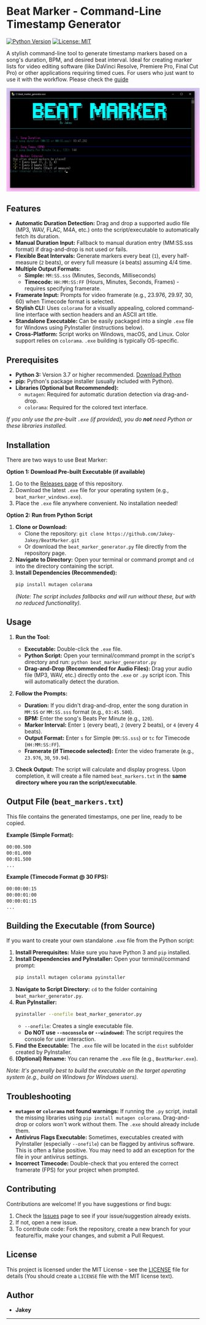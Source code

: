 # Beat Marker - Command-Line Timestamp Generator

[![Python Version](https://img.shields.io/badge/python-3.7%2B-blue.svg)](https://www.python.org/)
[![License: MIT](https://img.shields.io/badge/License-MIT-yellow.svg)](https://opensource.org/licenses/MIT)

A stylish command-line tool to generate timestamp markers based on a song's duration, BPM, and desired beat interval. Ideal for creating marker lists for video editing software (like DaVinci Resolve, Premiere Pro, Final Cut Pro) or other applications requiring timed cues. 
For users who just want to use it with the workflow. Please check the [guide](https://github.com/Jakey-Jakey/BeatMarker/guide/guide.md)

![Screenshot Placeholder](https://github.com/Jakey-Jakey/BeatMarker/raw/main/Program%20Screenshot.jpg)

## Features

*   **Automatic Duration Detection:** Drag and drop a supported audio file (MP3, WAV, FLAC, M4A, etc.) onto the script/executable to automatically fetch its duration.
*   **Manual Duration Input:** Fallback to manual duration entry (MM:SS.sss format) if drag-and-drop is not used or fails.
*   **Flexible Beat Intervals:** Generate markers every beat (`1`), every half-measure (`2` beats), or every full measure (`4` beats) assuming 4/4 time.
*   **Multiple Output Formats:**
    *   **Simple:** `MM:SS.sss` (Minutes, Seconds, Milliseconds)
    *   **Timecode:** `HH:MM:SS:FF` (Hours, Minutes, Seconds, Frames) - requires specifying framerate.
*   **Framerate Input:** Prompts for video framerate (e.g., 23.976, 29.97, 30, 60) when Timecode format is selected.
*   **Stylish CLI:** Uses `colorama` for a visually appealing, colored command-line interface with section headers and an ASCII art title.
*   **Standalone Executable:** Can be easily packaged into a single `.exe` file for Windows using PyInstaller (instructions below).
*   **Cross-Platform:** Script works on Windows, macOS, and Linux. Color support relies on `colorama`. `.exe` building is typically OS-specific.

## Prerequisites

*   **Python 3:** Version 3.7 or higher recommended. [Download Python](https://www.python.org/downloads/)
*   **pip:** Python's package installer (usually included with Python).
*   **Libraries (Optional but Recommended):**
    *   `mutagen`: Required for automatic duration detection via drag-and-drop.
    *   `colorama`: Required for the colored text interface.

*If you only use the pre-built `.exe` (if provided), you do **not** need Python or these libraries installed.*

## Installation

There are two ways to use Beat Marker:

**Option 1: Download Pre-built Executable (if available)**

1.  Go to the [Releases page](https://github.com/Jakey-Jakey/BeatMarker/releases) of this repository.
2.  Download the latest `.exe` file for your operating system (e.g., `beat_marker_windows.exe`).
3.  Place the `.exe` file anywhere convenient. No installation needed!

**Option 2: Run from Python Script**

1.  **Clone or Download:**
    *   Clone the repository: `git clone https://github.com/Jakey-Jakey/BeatMarker.git`
    *   Or download the `beat_marker_generator.py` file directly from the repository page.
2.  **Navigate to Directory:** Open your terminal or command prompt and `cd` into the directory containing the script.
3.  **Install Dependencies (Recommended):**
    ```bash
    pip install mutagen colorama
    ```
    *(Note: The script includes fallbacks and will run without these, but with no reduced functionality).*

## Usage

1.  **Run the Tool:**
    *   **Executable:** Double-click the `.exe` file.
    *   **Python Script:** Open your terminal/command prompt in the script's directory and run: `python beat_marker_generator.py`
    *   **Drag-and-Drop (Recommended for Audio Files):** Drag your audio file (MP3, WAV, etc.) directly onto the `.exe` or `.py` script icon. This will automatically detect the duration.

2.  **Follow the Prompts:**
    *   **Duration:** If you didn't drag-and-drop, enter the song duration in `MM:SS` or `MM:SS.sss` format (e.g., `03:45.500`).
    *   **BPM:** Enter the song's Beats Per Minute (e.g., `120`).
    *   **Marker Interval:** Enter `1` (every beat), `2` (every 2 beats), or `4` (every 4 beats).
    *   **Output Format:** Enter `s` for Simple (`MM:SS.sss`) or `tc` for Timecode (`HH:MM:SS:FF`).
    *   **Framerate (if Timecode selected):** Enter the video framerate (e.g., `23.976`, `30`, `59.94`).

3.  **Check Output:** The script will calculate and display progress. Upon completion, it will create a file named `beat_markers.txt` in the **same directory where you ran the script/executable**.

## Output File (`beat_markers.txt`)

This file contains the generated timestamps, one per line, ready to be copied.

**Example (Simple Format):**

```
00:00.500
00:01.000
00:01.500
...
```

**Example (Timecode Format @ 30 FPS):**

```
00:00:00:15
00:00:01:00
00:00:01:15
...
```

## Building the Executable (from Source)

If you want to create your own standalone `.exe` file from the Python script:

1.  **Install Prerequisites:** Make sure you have Python 3 and `pip` installed.
2.  **Install Dependencies and PyInstaller:** Open your terminal/command prompt:
    ```bash
    pip install mutagen colorama pyinstaller
    ```
3.  **Navigate to Script Directory:** `cd` to the folder containing `beat_marker_generator.py`.
4.  **Run PyInstaller:**
    ```bash
    pyinstaller --onefile beat_marker_generator.py
    ```
    *   `--onefile`: Creates a single executable file.
    *   **Do NOT use `--noconsole` or `--windowed`:** The script requires the console for user interaction.
5.  **Find the Executable:** The `.exe` file will be located in the `dist` subfolder created by PyInstaller.
6.  **(Optional) Rename:** You can rename the `.exe` file (e.g., `BeatMarker.exe`).

*Note: It's generally best to build the executable on the target operating system (e.g., build on Windows for Windows users).*

## Troubleshooting

*   **`mutagen` or `colorama` not found warnings:** If running the `.py` script, install the missing libraries using `pip install mutagen colorama`. Drag-and-drop or colors won't work without them. The `.exe` should already include them.
*   **Antivirus Flags Executable:** Sometimes, executables created with PyInstaller (especially `--onefile`) can be flagged by antivirus software. This is often a false positive. You may need to add an exception for the file in your antivirus settings.
*   **Incorrect Timecode:** Double-check that you entered the correct framerate (FPS) for your project when prompted.

## Contributing

Contributions are welcome! If you have suggestions or find bugs:

1.  Check the [Issues](https://github.com/Jakey-Jakey/BeatMarker/issues) page to see if your issue/suggestion already exists.
2.  If not, open a new issue.
3.  To contribute code: Fork the repository, create a new branch for your feature/fix, make your changes, and submit a Pull Request.

## License

This project is licensed under the MIT License - see the [LICENSE](LICENSE) file for details (You should create a `LICENSE` file with the MIT license text).

## Author

*   **Jakey**

---
